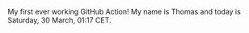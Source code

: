 My first ever working GitHub Action!
My name is Thomas and today is Saturday, 30 March, 01:17 CET. 
